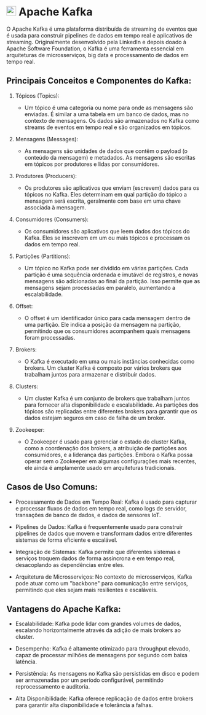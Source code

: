 # <img src="https://cdn.jsdelivr.net/gh/devicons/devicon@latest/icons/apachekafka/apachekafka-original.svg" width="25px"/> Apache Kafka

O Apache Kafka é uma plataforma distribuída de streaming de eventos que é usada para construir pipelines de dados em tempo real e aplicativos de streaming. Originalmente desenvolvido pela LinkedIn e depois doado à Apache Software Foundation, o Kafka é uma ferramenta essencial em arquiteturas de microsserviços, big data e processamento de dados em tempo real.

## Principais Conceitos e Componentes do Kafka:

1. Tópicos (Topics):

    - Um tópico é uma categoria ou nome para onde as mensagens são enviadas. É similar a uma tabela em um banco de dados, mas no contexto de mensagens. Os dados são armazenados no Kafka como streams de eventos em tempo real e são organizados em tópicos.

2. Mensagens (Messages):

    - As mensagens são unidades de dados que contêm o payload (o conteúdo da mensagem) e metadados. As mensagens são escritas em tópicos por produtores e lidas por consumidores.

3. Produtores (Producers):

    - Os produtores são aplicativos que enviam (escrevem) dados para os tópicos no Kafka. Eles determinam em qual partição do tópico a mensagem será escrita, geralmente com base em uma chave associada à mensagem.

4. Consumidores (Consumers):

    - Os consumidores são aplicativos que leem dados dos tópicos do Kafka. Eles se inscrevem em um ou mais tópicos e processam os dados em tempo real.

5. Partições (Partitions):

    - Um tópico no Kafka pode ser dividido em várias partições. Cada partição é uma sequência ordenada e imutável de registros, e novas mensagens são adicionadas ao final da partição. Isso permite que as mensagens sejam processadas em paralelo, aumentando a escalabilidade.

6. Offset:

    - O offset é um identificador único para cada mensagem dentro de uma partição. Ele indica a posição da mensagem na partição, permitindo que os consumidores acompanhem quais mensagens foram processadas.

7. Brokers:

    - O Kafka é executado em uma ou mais instâncias conhecidas como brokers. Um cluster Kafka é composto por vários brokers que trabalham juntos para armazenar e distribuir dados.

8. Clusters:

    - Um cluster Kafka é um conjunto de brokers que trabalham juntos para fornecer alta disponibilidade e escalabilidade. As partições dos tópicos são replicadas entre diferentes brokers para garantir que os dados estejam seguros em caso de falha de um broker.

9. Zookeeper:

    - O Zookeeper é usado para gerenciar o estado do cluster Kafka, como a coordenação dos brokers, a atribuição de partições aos consumidores, e a liderança das partições. Embora o Kafka possa operar sem o Zookeeper em algumas configurações mais recentes, ele ainda é amplamente usado em arquiteturas tradicionais.

## Casos de Uso Comuns:

- Processamento de Dados em Tempo Real: Kafka é usado para capturar e processar fluxos de dados em tempo real, como logs de servidor, transações de banco de dados, e dados de sensores IoT.

- Pipelines de Dados: Kafka é frequentemente usado para construir pipelines de dados que movem e transformam dados entre diferentes sistemas de forma eficiente e escalável.

- Integração de Sistemas: Kafka permite que diferentes sistemas e serviços troquem dados de forma assíncrona e em tempo real, desacoplando as dependências entre eles.

- Arquitetura de Microsserviços: No contexto de microsserviços, Kafka pode atuar como um "backbone" para comunicação entre serviços, permitindo que eles sejam mais resilientes e escaláveis.

## Vantagens do Apache Kafka:

- Escalabilidade: Kafka pode lidar com grandes volumes de dados, escalando horizontalmente através da adição de mais brokers ao cluster.

- Desempenho: Kafka é altamente otimizado para throughput elevado, capaz de processar milhões de mensagens por segundo com baixa latência.

- Persistência: As mensagens no Kafka são persistidas em disco e podem ser armazenadas por um período configurável, permitindo reprocessamento e auditoria.

- Alta Disponibilidade: Kafka oferece replicação de dados entre brokers para garantir alta disponibilidade e tolerância a falhas.